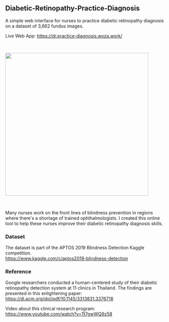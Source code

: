 ## Diabetic-Retinopathy-Practice-Diagnosis
A simple web interface for nurses to practice diabetic retinopathy diagnosis on a dataset of 3,662 fundus images.

Live Web App: https://dr.practice-diagnosis.woza.work/

<br>

<img src="http://dr.practice-diagnosis.woza.work/assets/dr-app-pic.png" width="450"></img>

<br>

Many nurses work on the front lines of blindness prevention in regions where there's a shortage of trained ophthalmologists. I created this online tool to help these nurses improve their diabetic retinopathy diagnosis skills.

### Dataset

The dataset is part of the APTOS 2019 Blindness Detection Kaggle competition.<br>
https://www.kaggle.com/c/aptos2019-blindness-detection


### Reference

Google researchers conducted a human-centered study of their diabetic retinopathy detection system at 11 clinics in Thailand. The findings are presented in this enlightening paper:<br>
https://dl.acm.org/doi/pdf/10.1145/3313831.3376718

Video about this clinical research program:<br>
https://www.youtube.com/watch?v=Tt7gwWQ9z58
